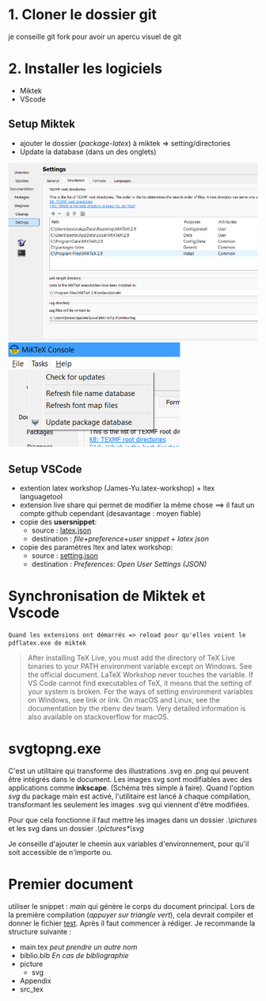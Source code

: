 # 1. Cloner le dossier git 
je conseille git fork pour avoir un apercu visuel de git

# 2. Installer les logiciels
- Miktek
- VScode 

## Setup Miktek
- ajouter le dossier (*package-latex*) à miktek => setting/directories 
- Update la database (dans un des onglets)

![](miktek.png)
![](update.png)

## Setup VSCode
- extention latex workshop (James-Yu.latex-workshop) + ltex languagetool 
- extension live share qui permet de modifier la même chose ==> il faut un compte github cependant (desavantage :  moyen fiable)
- copie des **usersnippet**: 
    - source :   [latex.json](<visual studio json/latex.json>)
    - destination :  *file+preference+user snippet + latex json*
- copie des paramètres ltex and latex workshop:
    - source : [setting.json](<visual studio json/Settings.json>)
    - destination : *Preferences: Open User Settings (JSON)*

# Synchronisation de Miktek et Vscode 
    Quand les extensions ont démarrés => reload pour qu'elles voient le pdflatex.exe de miktek

> After installing TeX Live, you must add the directory of TeX Live binaries to your PATH environment variable except on Windows. See the official document. LaTeX Workshop never touches the variable. If VS Code cannot find executables of TeX, it means that the setting of your system is broken. For the ways of setting environment variables on Windows, see link or link. On macOS and Linux, see the documentation by the rbenv dev team. Very detailed information is also available on stackoverflow for macOS.

# svgtopng.exe

C'est un utilitaire qui transforme des illustrations .svg  en .png qui peuvent être intégrés dans le document. 
Les images svg sont modifiables avec des applications comme **inkscape**. (Schéma très simple à faire). Quand l'option *svg* du package main est activé, l'utilitaire est lancé à chaque compilation, transformant les seulement les images .svg qui viennent d'être modifiées.

Pour que cela fonctionne il faut mettre les images dans un dossier *.\pictures* et les svg dans un dossier *.\pictures\*\svg*

Je conseille d'ajouter le chemin aux variables d'environnement, pour qu'il soit accessible de n'importe ou.


# Premier document

utiliser le snippet :  *main* qui génère le corps du document principal. 
Lors de la première compilation (*appuyer sur triangle vert*), cela devrait compiler et donner le fichier [test](test.pdf). 
Après il faut commencer à rédiger. Je recommande la structure suivante : 
- main.tex *peut prendre un autre nom*
- biblio.bib *En cas de bibliographie*
- picture
    - svg
- Appendix
- src_tex
